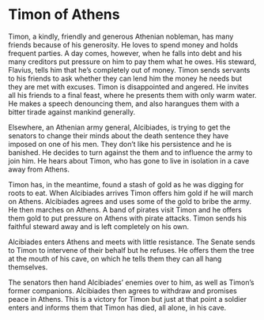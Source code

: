 <!-- ======================================================================
--- Search engine
title:          Timon of Athens
keywords:       Timon, Athens, tragedy
description:    Timon of Athens by William Shakespeare.
--- Menu system
order:          90
text:           Timon of Athens
hidden:         false
umbel:          false
--- Page properties
id:             
document:       
layout:         layout-2-left
$-left:         play-list
searchable:     true
======================================================================= -->

# Timon of Athens

Timon, a kindly, friendly and generous Athenian nobleman, has many friends
because of his generosity. He loves to spend money and holds frequent parties.
A day comes, however, when he falls into debt and his many creditors put
pressure on him to pay them what he owes. His steward, Flavius, tells him that
he’s completely out of money. Timon sends servants to his friends to ask whether
they can lend him the money he needs but they are met with excuses. Timon is
disappointed and angered. He invites all his friends to a final feast, where he
presents them with only warm water. He makes a speech denouncing them, and also
harangues them with a bitter tirade against mankind generally.

Elsewhere, an Athenian army general, Alcibiades, is trying to get the senators
to change their minds about the death sentence they have imposed on one of his
men. They don’t like his persistence and he is banished. He decides to turn
against the them and to influence the army to join him. He hears about Timon,
who has gone to live in isolation in a cave away from Athens.

Timon has, in the meantime, found a stash of gold as he was digging for roots to
eat. When Alcibiades arrives Timon offers him gold if he will march on Athens.
Alcibiades agrees and uses some of the gold to bribe the army. He then marches
on Athens. A band of pirates visit Timon and he offers them gold to put pressure
on Athens with pirate attacks. Timon sends his faithful steward away and is left
completely on his own.

Alcibiades enters Athens and meets with little resistance. The Senate sends to
Timon to intervene of their behalf but he refuses. He offers them the tree at
the mouth of his cave, on which he tells them they can all hang themselves.

The senators then hand Alcibiades’ enemies over to him, as well as Timon’s
former companions. Alcibiades then agrees to withdraw and promises peace in
Athens. This is a victory for Timon but just at that point a soldier enters and
informs them that Timon has died, all alone, in his cave.
